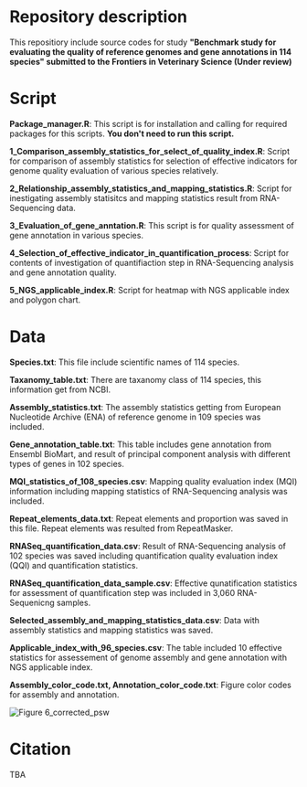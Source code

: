 # Repository description

This repositiory include source codes for study **"Benchmark study for evaluating the quality of reference genomes and gene annotations in 114 species" submitted to the Frontiers in Veterinary Science (Under review)**

# Script
**Package_manager.R**: This script is for installation and calling for required packages for this scripts. **You don't need to run this script.**

**1_Comparison_assembly_statistics_for_select_of_quality_index.R**: Script for comparison of assembly statistics for selection of effective indicators for genome quality evaluation of various species relatively.

**2_Relationship_assembly_statistics_and_mapping_statistics.R**: Script for inestigating assembly statisitcs and mapping statistics result from RNA-Sequencing data.


**3_Evaluation_of_gene_anntation.R**: This script is for quality assessment of gene annotation in various species.

**4_Selection_of_effective_indicator_in_quantification_process**: Script for contents of investigation of quantifiaction step in RNA-Sequencing analysis and gene annotation quality.

**5_NGS_applicable_index.R**: Script for heatmap with NGS applicable index and polygon chart.




# Data

**Species.txt**: This file include scientific names of 114 species.

**Taxanomy_table.txt**: There are taxanomy class of 114 species, this information get from NCBI.

**Assembly_statistics.txt**: The assembly statistics getting from European Nucleotide Archive (ENA) of reference genome in 109 species was included.

**Gene_annotation_table.txt**: This table includes gene annotation from Ensembl BioMart, and result of principal component analysis with different types of genes in 102 species.

**MQI_statistics_of_108_species.csv**: Mapping quality evaluation index (MQI) information including mapping statistics of RNA-Sequencing analysis was included. 

**Repeat_elements_data.txt**: Repeat elements and proportion was saved in this file. Repeat elements was resulted from RepeatMasker.

**RNASeq_quantification_data.csv**: Result of RNA-Sequencing analysis of 102 species was saved including quantification quality evaluation index (QQI) and quantification statistics.

**RNASeq_quantification_data_sample.csv**: Effective qunatification statistics for assessment of quantification step was included in 3,060 RNA-Sequenicng samples.

**Selected_assembly_and_mapping_statistics_data.csv**: Data with assembly statistics and mapping statistics was saved.

**Applicable_index_with_96_species.csv**: The table included 10 effective statistics for assessement of genome assembly and gene annotation with NGS applicable index.

**Assembly_color_code.txt, Annotation_color_code.txt**: Figure color codes for assembly and annotation.

![Figure 6_corrected_psw](https://user-images.githubusercontent.com/122352598/212572976-4afc19dd-e376-4922-bd96-a6ef09aeeaa6.jpg)

# Citation
TBA
